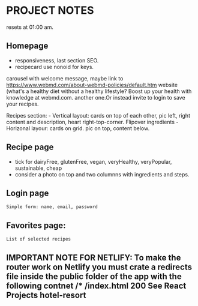 # PROJECT NOTES

resets at 01:00 am.

## Homepage

- responsiveness, last section SEO.
- recipecard use nonoid for keys.

carousel with welcome message, maybe link to https://www.webmd.com/about-webmd-policies/default.htm website (what's a healthy diet without a healthy lifestyle? Boost up your health with knowledge at webmd.com. another one.Or instead invite to login to save your recipes.

Recipes section: - Vertical layout: cards on top of each other, pic left, right content and description, heart right-top-corner. Flipover ingredients - Horizonal layour: cards on grid. pic on top, content below.

## Recipe page

- tick for dairyFree, glutenFree, vegan, veryHealthy, veryPopular, sustainable, cheap
- consider a photo on top and two columnns with ingredients and steps.

## Login page

    Simple form: name, email, password

## Favorites page:

    List of selected recipes

## IMPORTANT NOTE FOR NETLIFY: To make the router work on Netlify you must crate a redirects file inside the public folder of the app with the following contnet /\* /index.html 200 See React Projects hotel-resort
